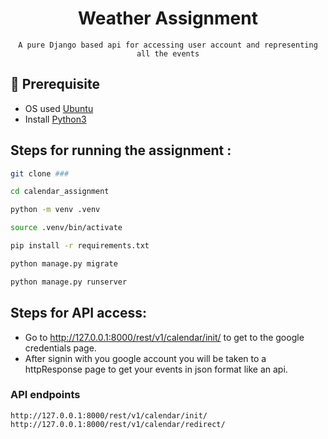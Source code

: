 <div align="center">

# Weather Assignment

    A pure Django based api for accessing user account and representing all the events

</div>

## 📖 Prerequisite
- OS used [Ubuntu](https://ubuntu.com/download/desktop)
- Install [Python3](https://www.python.org/)

<h2> Steps for running the assignment :</h2>


```sh
git clone ###
```
```sh
cd calendar_assignment
```
```sh
python -m venv .venv
```
```sh
source .venv/bin/activate
```
```sh
pip install -r requirements.txt
```
```sh
python manage.py migrate
```
```sh
python manage.py runserver
```

<h2> Steps for API access: </h2>

* Go to http://127.0.0.1:8000/rest/v1/calendar/init/ to get to the google credentials page.
* After signin with you google account you will be taken to a httpResponse page to get your events in json format like an api.


<h3> API endpoints </h3>

```
http://127.0.0.1:8000/rest/v1/calendar/init/
http://127.0.0.1:8000/rest/v1/calendar/redirect/
```